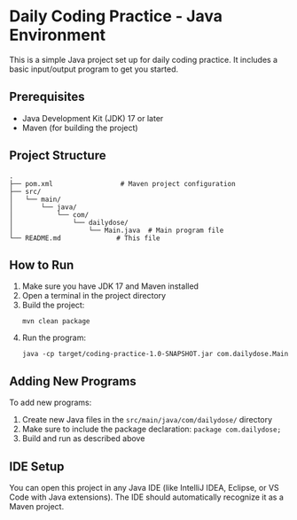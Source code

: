 # Daily Coding Practice - Java Environment

This is a simple Java project set up for daily coding practice. It includes a basic input/output program to get you started.

## Prerequisites

- Java Development Kit (JDK) 17 or later
- Maven (for building the project)

## Project Structure

```
.
├── pom.xml                 # Maven project configuration
├── src/
│   └── main/
│       └── java/
│           └── com/
│               └── dailydose/
│                   └── Main.java  # Main program file
└── README.md              # This file
```

## How to Run

1. Make sure you have JDK 17 and Maven installed
2. Open a terminal in the project directory
3. Build the project:
   ```
   mvn clean package
   ```
4. Run the program:
   ```
   java -cp target/coding-practice-1.0-SNAPSHOT.jar com.dailydose.Main
   ```

## Adding New Programs

To add new programs:
1. Create new Java files in the `src/main/java/com/dailydose/` directory
2. Make sure to include the package declaration: `package com.dailydose;`
3. Build and run as described above

## IDE Setup

You can open this project in any Java IDE (like IntelliJ IDEA, Eclipse, or VS Code with Java extensions). The IDE should automatically recognize it as a Maven project. 